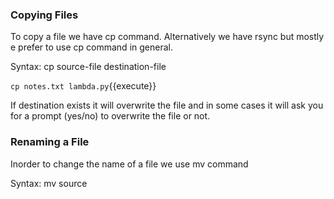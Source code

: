 ### Copying Files

To copy a file we have cp command. Alternatively we have rsync but mostly e prefer to use cp command in general.

Syntax: cp source-file destination-file

`cp notes.txt lambda.py`{{execute}}

If destination exists it will overwrite the file and in some cases it will ask you for a prompt (yes/no) to overwrite the file or not.

### Renaming a File

Inorder to change the name of a file we use mv command

Syntax: mv source